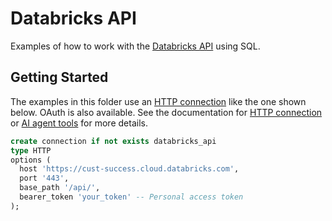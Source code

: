 # Databricks API

Examples of how to work with the [Databricks API](https://docs.databricks.com/api/workspace/introduction) using SQL.

## Getting Started

The examples in this folder use an [HTTP connection](https://docs.databricks.com/aws/en/sql/language-manual/sql-ref-syntax-ddl-create-connection) like the one shown below. OAuth is also available. See the documentation for [HTTP connection](https://docs.databricks.com/aws/en/sql/language-manual/sql-ref-syntax-ddl-create-connection) or [AI agent tools](https://docs.databricks.com/aws/en/generative-ai/agent-framework/external-connection-tools) for more details.

```sql
create connection if not exists databricks_api
type HTTP
options (
  host 'https://cust-success.cloud.databricks.com',
  port '443',
  base_path '/api/',
  bearer_token 'your_token' -- Personal access token
);
```